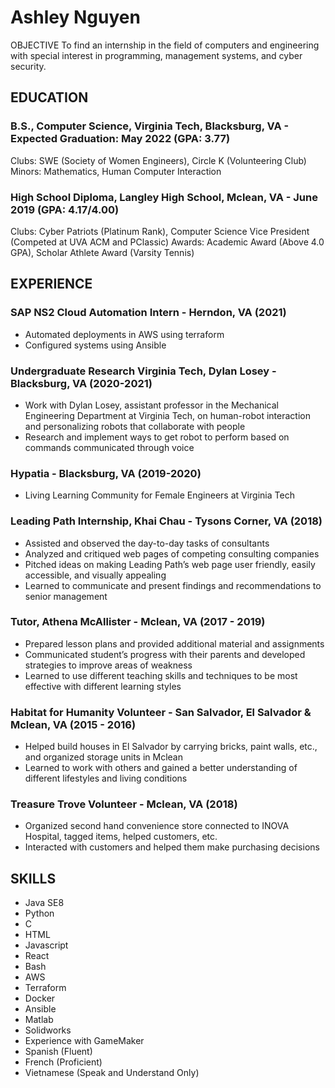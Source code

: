 # Ashley Nguyen
OBJECTIVE
To find an internship in the field of computers and engineering with special interest in programming, management systems, and cyber security.

## EDUCATION
### B.S., Computer Science, Virginia Tech, Blacksburg, VA - Expected Graduation: May 2022 (GPA: 3.77)
Clubs: SWE (Society of Women Engineers), Circle K (Volunteering Club)
Minors: Mathematics, Human Computer Interaction
### High School Diploma, Langley High School, Mclean, VA - June 2019 (GPA: 4.17/4.00)
Clubs: Cyber Patriots (Platinum Rank), Computer Science Vice President (Competed at UVA ACM and PClassic) 
Awards: Academic Award (Above 4.0 GPA), Scholar Athlete Award (Varsity Tennis) 

## EXPERIENCE
### SAP NS2 Cloud Automation Intern - Herndon, VA (2021)
- Automated deployments in AWS using terraform 
- Configured systems using Ansible
### Undergraduate Research Virginia Tech, Dylan Losey - Blacksburg, VA (2020-2021)
- Work with Dylan Losey, assistant professor in the Mechanical Engineering Department at Virginia Tech, on human-robot interaction and personalizing robots that collaborate with people
- Research and implement ways to get robot to perform based on commands communicated through voice
### Hypatia - Blacksburg, VA (2019-2020)
- Living Learning Community for Female Engineers at Virginia Tech
### Leading Path Internship, Khai Chau - Tysons Corner, VA (2018)
- Assisted and observed the day-to-day tasks of consultants 
- Analyzed and critiqued web pages of competing consulting companies 
- Pitched ideas on making Leading Path’s web page user friendly, easily accessible, and visually appealing 
- Learned to communicate and present findings and recommendations to senior management
### Tutor, Athena McAllister - Mclean, VA (2017 - 2019)
- Prepared lesson plans and provided additional material and assignments
- Communicated student’s progress with their parents and developed strategies to improve areas of weakness 
- Learned to use different teaching skills and techniques to be most effective with different learning styles  
### Habitat for Humanity Volunteer - San Salvador, El Salvador & Mclean, VA (2015 - 2016)
- Helped build houses in El Salvador by carrying bricks, paint walls, etc., and organized storage units in Mclean
- Learned to work with others and gained a better understanding of different lifestyles and living conditions
### Treasure Trove Volunteer - Mclean, VA (2018)
- Organized second hand convenience store connected to INOVA Hospital, tagged items, helped customers, etc. 
- Interacted with customers and helped them make purchasing decisions

## SKILLS
- Java SE8
- Python
- C
- HTML
- Javascript
- React
- Bash
- AWS
- Terraform 
- Docker
- Ansible
- Matlab
- Solidworks
- Experience with GameMaker
- Spanish (Fluent)
- French (Proficient)
- Vietnamese (Speak and Understand Only)


